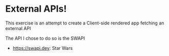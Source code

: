 # External APIs!

This exercise is an attempt to create a Client-side rendered app fetching an external API  

The API I chose to do so is the SWAPI

- https://swapi.dev: Star Wars

